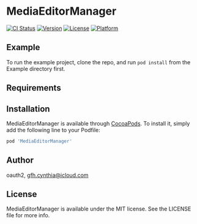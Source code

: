 # MediaEditorManager

[![CI Status](https://img.shields.io/travis/oauth2/MediaEditorManager.svg?style=flat)](https://travis-ci.org/oauth2/MediaEditorManager)
[![Version](https://img.shields.io/cocoapods/v/MediaEditorManager.svg?style=flat)](https://cocoapods.org/pods/MediaEditorManager)
[![License](https://img.shields.io/cocoapods/l/MediaEditorManager.svg?style=flat)](https://cocoapods.org/pods/MediaEditorManager)
[![Platform](https://img.shields.io/cocoapods/p/MediaEditorManager.svg?style=flat)](https://cocoapods.org/pods/MediaEditorManager)

## Example

To run the example project, clone the repo, and run `pod install` from the Example directory first.

## Requirements

## Installation

MediaEditorManager is available through [CocoaPods](https://cocoapods.org). To install
it, simply add the following line to your Podfile:

```ruby
pod 'MediaEditorManager'
```

## Author

oauth2, gfh.cynthia@icloud.com

## License

MediaEditorManager is available under the MIT license. See the LICENSE file for more info.
